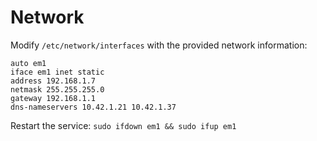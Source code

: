 Network
=======

Modify `/etc/network/interfaces` with the provided network information:
```
auto em1
iface em1 inet static
address 192.168.1.7
netmask 255.255.255.0
gateway 192.168.1.1
dns-nameservers 10.42.1.21 10.42.1.37
```

Restart the service: `sudo ifdown em1 && sudo ifup em1`
